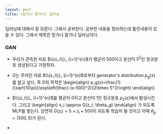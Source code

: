```yaml
---
layout: post 
title: (믿거나 말거나) 딥러닝 
---
```


딥러닝에 대해서 잘 모른다. 그래서 공부한다. 공부한 내용을 정리하는데 틀린내용이 있을 수 있다. 그래서 제목은 믿거나 말거나 딥러닝이다. 

### GAN 
- 우리가 관측한 자료 $\\{x_i\\}_ {i=1}^{n}$가 평균이 $500$이고 분산이 $5^2$인 정규분포 생성된다고 가정하자. 

- $G$는 주어진 자료 $\\{x_i\\}_ {i=1}^{n}$로부터 generator's distribution $p_g(x)$를 알고 싶다. 즉 $G$의 목적은 
\begin{align}
p_g(x)=\frac{1}{\sqrt{10\pi}}\exp\left(\frac{-(x-500)^2}{2\times 5^2}\right)
\end{align}

- $\\{z_i\\}_ {i=1}^{n}$를 평균이 0이고 분산이 1인 정규분포 $p_z(z)$에서 발생시킨다. 그리고
\begin{align}
x_i \approx G(z_i; \theta_g)
\end{align}
가 되도록 MLP를 쌓는다. 당연히 $G(z_i)=5\times z_i + 500$이 되도록 학습이 될 것이고 이때 $\theta_g=(500,5)$가 된다. 

- 
